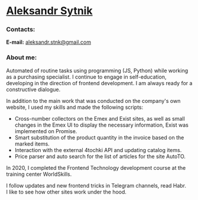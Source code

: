 # [Aleksandr Sytnik](https://stnkdev.github.io/rsschool-cv/cv)

### Contacts:
**E-mail:** <aleksandr.stnk@gmail.com>

### About me:
Automated of routine tasks using programming (JS, Python) while working as a purchasing specialist. I continue to engage in self-education, developing in the direction of frontend development. I am always ready for a constructive dialogue.  

In addition to the main work that was conducted on the company's own website, I used my skills and made the following scripts:
- Cross-number collectors on the Emex and Exist sites, as well as small changes in the Emex UI to display the necessary information, Exist was implemented on Promise.
- Smart substitution of the product quantity in the invoice based on the marked items.
- Interaction with the external 4tochki API and updating catalog items.
- Price parser and auto search for the list of articles for the site AutoTO.

In 2020, I completed the Frontend Technology development course at the training center WorldSkills.  

I follow updates and new frontend tricks in Telegram channels, read Habr.  
I like to see how other sites work under the hood.
